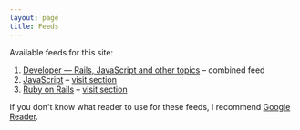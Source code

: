```yaml
---
layout: page
title: Feeds
---
```


Available feeds for this site:

<ol class="feeds">
  <li><a class="feed" href="http://feeds.feedburner.com/mislav/dev">Developer — Rails, JavaScript and other topics</a>
<span class="description">&ndash; combined feed</span>
  </li>
  <li><a class="feed" href="http://feeds.feedburner.com/mislav/js">JavaScript</a> <span class="description">&ndash; <a href="/js/">visit section</a></span></li>
  <li><a class="feed" href="http://feeds.feedburner.com/mislav/rails">Ruby on Rails</a> <span class="description">&ndash; <a href="/rails/">visit section</a></span></li>
</ol>

If you don't know what reader to use for these feeds, I recommend [Google Reader][1].


[1]: http://reader.google.com/